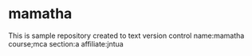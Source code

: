 # mamatha
This is sample repository created to text version control
name:mamatha
course;mca
section:a
affiliate:jntua
